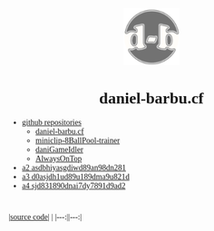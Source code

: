 <div style="text-align:center;">
  <img src="/img/favicon.png?" width="100px">
  <h1 style="font-family:'Cooper Black 2';">daniel-barbu.cf</h1>
</div>

* [github repositories](https://github.com/daniel-barbu?tab=repositories/)
  * [daniel-barbu.cf](https://github.com/daniel-barbu/daniel-barbu.cf/)
  * [miniclip-8BallPool-trainer](https://github.com/daniel-barbu/miniclip-8BallPool-trainer/)
  * [daniGameIdler](https://github.com/daniel-barbu/daniGameIdler/)
  * [AlwaysOnTop](https://github.com/daniel-barbu/AlwaysOnTop/)
* [a2 asdbhiyasgdiwd89an98dn281](https://github.com/daniel-barbu?tab=repositories/)
* [a3 d0asjdh1ud89u189dma9u821d](https://github.com/daniel-barbu?tab=repositories/)
* [a4 sjd831890dnai7dy7891d9ad2](https://github.com/daniel-barbu?tab=repositories/)

<h1></h1>  

|[source code](https://github.com/daniel-barbu/daniel-barbu.cf/)|  |
|---:||---:|


<!--
<span style="font-size:140%;">➪Bine ati venit pe site-ul meu!</span>  
Numele meu este Daniel Barbu, am 15 ani si sunt din Bucuresti. Mai jos gasiti cateva dintre proiectele mele.
<h1></h1>
-->

<script>
  var link=document.createElement("link");
  link.rel="icon";
  link.href="/favicon.png?";
  document.getElementsByTagName("head")[0].appendChild(link);
  document.getElementsByTagName("h1")[0].remove();
</script>
<style>
  @font-face {font-family:'Cooper Black 2'; src:url(/fonts/CooperBlack2.woff);}
  @font-face {font-family:'Lucida Sans Unicode'; src:url(/fonts/LucidaSansUnicode.woff);}
  body {font-family:"Lucida Sans Unicode";}
</style>
 
